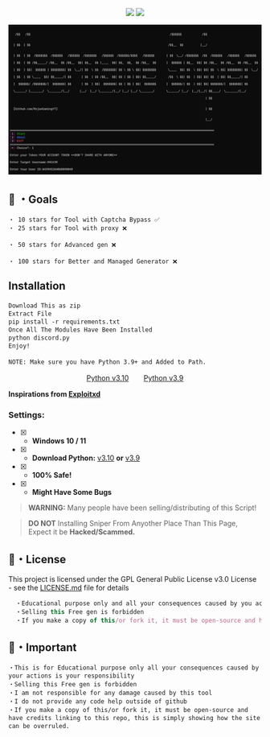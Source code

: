 <p align="center">
<img src="https://img.shields.io/github/languages/top/RojanGamingYT/Discord-Username-Sniper"</a>
  <img src="https://profile-counter.glitch.me/RojanGamingYT_Discord-Username-Sniper/count.svg" />
</p>

![image](https://github.com/RojanGamingYT/Discord-Username-Sniper/blob/08f22cd264bf96d7adf08e7de4b661abdb872a2f/code.png)

## 🥅 ・Goals
```
・ 10 stars for Tool with Captcha Bypass ✅
・ 25 stars for Tool with proxy ❌

・ 50 stars for Advanced gen ❌

・ 100 stars for Better and Managed Generator ❌
```

## Installation
```sh-session
Download This as zip
Extract File
pip install -r requirements.txt
Once All The Modules Have Been Installed
python discord.py
Enjoy!

NOTE: Make sure you have Python 3.9+ and Added to Path.
```

<p align="center">
<a href="https://www.python.org/ftp/python/3.10.5/python-3.10.5-amd64.exe">Python v3.10</a>ㅤㅤ 
<a href="https://www.python.org/ftp/python/3.9.0/python-3.9.0-amd64.exe">Python v3.9</a>
</p>

**Inspirations from [Exploitxd](https://github.com/exploitxd/discord-username-sniper)**

### Settings:
- [x] - **Windows 10 / 11**
- [x] - **Download Python:** [v3.10](https://www.python.org/ftp/python/3.10.5/python-3.10.5-amd64.exe) **or** [v3.9](https://www.python.org/ftp/python/3.9.0/python-3.9.0-amd64.exe)
- [x] - **100% Safe!**
- [x] - **Might Have Some Bugs**

> **WARNING:** Many people have been selling/distributing of this Script!

> **DO NOT** Installing Sniper From Anyother Place Than This Page, Expect it be **Hacked/Scammed.**

## 📄・License

This project is licensed under the GPL General Public License v3.0 License - see the [LICENSE.md](./LICENSE) file for details
```js
  ・Educational purpose only and all your consequences caused by you actions is your responsibility
  ・Selling this Free gen is forbidden
  ・If you make a copy of this/or fork it, it must be open-source and have credits linking to this repo
```

## 📄・Important
```
・This is for Educational purpose only all your consequences caused by your actions is your responsibility 
・Selling this Free gen is forbidden 
・I am not responsible for any damage caused by this tool
・I do not provide any code help outside of github
・If you make a copy of this/or fork it, it must be open-source and have credits linking to this repo, this is simply showing how the site can be overruled.
```
